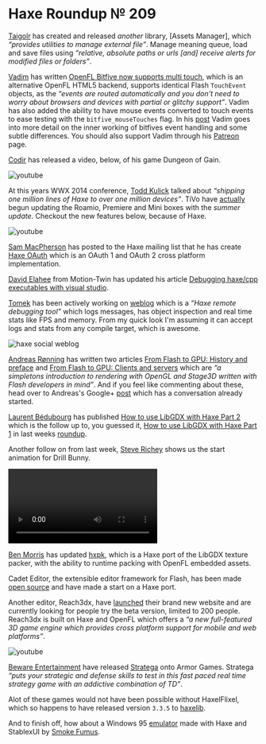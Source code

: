[_template]: ../templates/roundup.html
[“”]: a ""
# Haxe Roundup № 209

[Taigolr][tw1] has created and released _another_ library, [Assets Manager], which
_“provides utilities to manage external file”_. Manage meaning queue, load and save 
files using _“relative, absolute paths or urls [and] receive alerts for modified
files or folders”_.

[Vadim][tw2] has written [OpenFL Bitfive now supports multi touch][l1], which is an
alternative OpenFL HTML5 backend, supports identical Flash `TouchEvent` objects, 
as the _“events are routed automatically and you don't need to worry about browsers
and devices with partial or glitchy support”_. Vadim has also added the ability to have
mouse events converted to touch events to ease testing with the `bitfive_mouseTouches`
flag. In his [post][l1] Vadim goes into more detail on the inner working of bitfives
event handling and some subtle differences. You should also support Vadim through his
[Patreon][l2] page.

[Codir][tw3] has released a video, below, of his game Dungeon of Gain.

![youtube](TqbSELKBqBE)

At this years WWX 2014 conference, [Todd Kulick][tw4] talked about _“shipping one million
lines of Haxe to over one million devices”_. TiVo have [actually][l3] begun updating the
Roamio, Premiere and Mini boxes with the _summer update_. Checkout the new features 
below, because of Haxe.

![youtube](mbJmbXU4PlU)

[Sam MacPherson][tw5] has posted to the Haxe mailing list that he has create [Haxe OAuth]
which is an OAuth 1 and OAuth 2 cross platform implementation.

[David Elahee][tw6] from Motion-Twin has updated his article [Debugging haxe/cpp 
executables with visual studio][l4]. 

[Tomek][tw7] has been actively working on [weblog] which is a _“Haxe remote debugging
tool”_ which logs messages, has object inspection and real time stats like FPS and memory.
From my quick look I'm assuming it can accept logs and stats from any compile target,
which is awesome.

![haxe social weblog](/img/209/weblog.png "Weblog Realtime stats")

[Andreas Rønning][tw8] has written two articles [From Flash to GPU: History and preface][l5]
and [From Flash to GPU: Clients and servers][l6] which are _“a simpletons introduction
to rendering with OpenGL and Stage3D written with Flash developers in mind”_. And if 
you feel like commenting about these, head over to Andreas's Google+ [post][l7] which
has a conversation already started.

[Laurent Bédubourg][tw9] has published [How to use LibGDX with Haxe Part 2][l8] which
is the follow up to, you guessed it, [How to use LibGDX with Haxe Part 1][l9] in
last weeks [roundup][l10].

Another follow on from last week, [Steve Richey][tw10] shows us the start animation for
Drill Bunny.

![haxe drill bunny](/img/209/drillbunny.mp4)

[Ben Morris][tw11] has updated [hxpk], which is a Haxe port of the LibGDX texture packer,
with the ability to runtime packing with OpenFL embedded assets.

Cadet Editor, the extensible editor framework for Flash, has been made [open source][l11]
and have made a start on a Haxe port.

Another editor, Reach3dx, have [launched][l12] their brand new website and are currently
looking for people try the beta version, limited to 200 people. Reach3dx is built on
Haxe and OpenFL which offers a _“a new full-featured 3D game engine which provides 
cross platform support for mobile and web platforms”_.

![youtube](TyxgMIDSJQw)

[Beware Entertainment][tw12] have released [Stratega][l13] onto Armor Games. Stratega
_“puts your strategic and defense skills to test in this fast paced real time strategy
game with an addictive combination of TD”_.

Alot of these games would not have been possible without HaxelFlixel, which so happens
to have released version `3.3.5` to [haxelib][l14].

And to finish off, how about a Windows 95 [emulator] made with Haxe and StablexUI by
[Smoke Fumus][tw13].

[emulator]: http://haxe.io/@smokefumus/Nostalgia01.swf "Windows 95 Emulator"
[hxpk]: https://github.com/bendmorris/hxpk "Hxpk on GitHub"
[asset manager]: https://github.com/ProG4mr/assetsmanager/ "Assets Manager on GitHub"
[haxe oauth]: https://github.com/Blank101/haxe-oauth "Haxe OAuth on GitHub"
[weblog]: https://github.com/zasmarkany/weblog "Weblog on GitHub"
	
[tw1]: https://twitter.com/prog4mr "@prog4mr"
[tw2]: https://twitter.com/yellowafterlife "@yellowafterlife"
[tw3]: https://twitter.com/Defroids "@Defroids"
[tw4]: https://twitter.com/kulick "@kulick"
[tw5]: https://twitter.com/sgmacpherson "@sgmacpherson"
[tw6]: https://twitter.com/blackmagic_mt "@blackmagic_mt"
[tw7]: https://twitter.com/lleqsnoom "@lleqsnoom"
[tw8]: https://twitter.com/sunjammer "@sunjammer"
[tw9]: https://twitter.com/labe_me "@labe_me"
[tw10]: https://twitter.com/stvr_tweets "@stvr_tweets"
[tw11]: https://twitter.com/monsterfacegame "@monsterfacegame"
[tw12]: https://twitter.com/BewareHQ "@BewareHQ"
[tw13]: https://twitter.com/smokefumus "@smokefumus"
	
[l1]: http://yal.cc/bitfive-now-with-multitouch/ "OpenFL Bitfive now supports multitouch"
[l2]: http://www.patreon.com/yellowafterlife "Support Vadim on Patreon"
[l3]: http://www.tivocommunity.com/tivo-vb/showthread.php?p=10171579#post10171579 "TiVo 20.4.2 Release Notes"
[l4]: http://delahee.wordpress.com/2014/07/10/debugging-haxe-with-visual-studio/ "Debugging Haxe C++ executables with Visual Studio"
[l5]: http://www.doomsday.no/articles/flash2gpu/flash2gpu1.html "From Flash to GPU: History and Preface"
[l6]: http://www.doomsday.no/articles/flash2gpu/flash2gpu2.html "From Flash to GPU: Clients and Servers"
[l7]: https://plus.google.com/+AndreasR%C3%B8nning/posts/Zbh6wdrg8h4 "From Flash to GPU Part 1 and 2"
[l8]: http://labe.me/en/blog/posts/2014-07-14-libgdx-with-haxe-2.html#.U8fR5fldWSr "How to use LibGDX with Haxe Part 2"
[l9]: http://labe.me/en/blog/posts/2014-05-05-libgdx-with-haxe.html "How to use LibGDX with Haxe Part 1"
[l10]: http://haxe.io/roundups/208/ "Haxe Roundup № 208"
[l11]: http://robertsilverton.com/2014/07/10/cadeteditor-open-sourced/ "Entire CadetEditor Stack Open Sourced"
[l12]: http://reach3dx.com/ "New Reach3dx Website"
[l13]: http://armorgames.com/play/15993/stratega "Stratega on ArmorGames"
[l14]: http://lib.haxe.org/p/flixel "HaxeFlixel on HaxeLib"